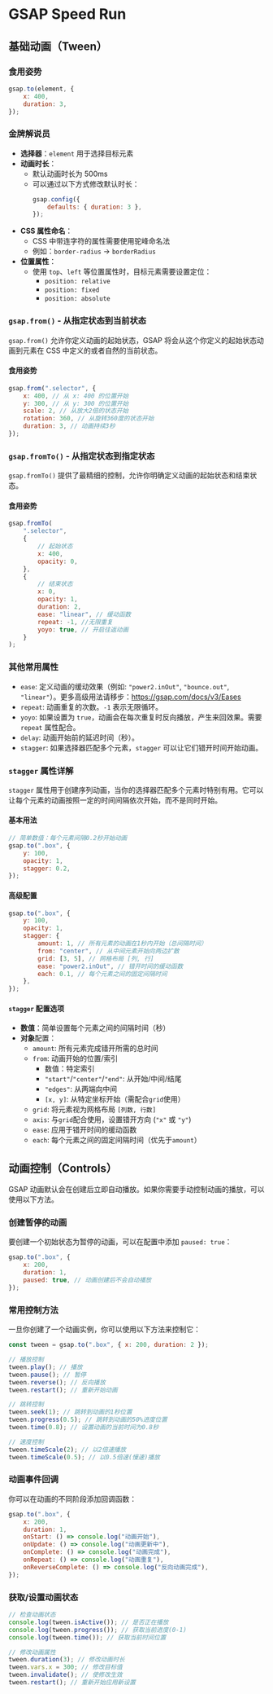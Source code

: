 # GSAP Speed Run

## 基础动画（Tween）

### 食用姿势

```js
gsap.to(element, {
	x: 400,
	duration: 3,
});
```

### 金牌解说员

-   **选择器**：`element` 用于选择目标元素
-   **动画时长**：
    -   默认动画时长为 500ms
    -   可以通过以下方式修改默认时长：
        ```js
        gsap.config({
        	defaults: { duration: 3 },
        });
        ```
-   **CSS 属性命名**：
    -   CSS 中带连字符的属性需要使用驼峰命名法
    -   例如：`border-radius` → `borderRadius`
-   **位置属性**：
    -   使用 `top`、`left` 等位置属性时，目标元素需要设置定位：
        -   `position: relative`
        -   `position: fixed`
        -   `position: absolute`

### `gsap.from()` - 从指定状态到当前状态

`gsap.from()` 允许你定义动画的起始状态，GSAP 将会从这个你定义的起始状态动画到元素在 CSS 中定义的或者自然的当前状态。

#### 食用姿势

```js
gsap.from(".selector", {
	x: 400, // 从 x: 400 的位置开始
	y: 300, // 从 y: 300 的位置开始
	scale: 2, // 从放大2倍的状态开始
	rotation: 360, // 从旋转360度的状态开始
	duration: 3, // 动画持续3秒
});
```

### `gsap.fromTo()` - 从指定状态到指定状态

`gsap.fromTo()` 提供了最精细的控制，允许你明确定义动画的起始状态和结束状态。

#### 食用姿势

```js
gsap.fromTo(
	".selector",
	{
		// 起始状态
		x: 400,
		opacity: 0,
	},
	{
		// 结束状态
		x: 0,
		opacity: 1,
		duration: 2,
		ease: "linear", // 缓动函数
		repeat: -1, //无限重复
		yoyo: true, // 开启往返动画
	}
);
```

### 其他常用属性

-   `ease`: 定义动画的缓动效果（例如: `"power2.inOut"`, `"bounce.out"`, `"linear"`）。更多高级用法请移步：https://gsap.com/docs/v3/Eases
-   `repeat`: 动画重复的次数。`-1` 表示无限循环。
-   `yoyo`: 如果设置为 `true`，动画会在每次重复时反向播放，产生来回效果。需要 `repeat` 属性配合。
-   `delay`: 动画开始前的延迟时间（秒）。
-   `stagger`: 如果选择器匹配多个元素，`stagger` 可以让它们错开时间开始动画。

### `stagger` 属性详解

`stagger` 属性用于创建序列动画，当你的选择器匹配多个元素时特别有用。它可以让每个元素的动画按照一定的时间间隔依次开始，而不是同时开始。

#### 基本用法

```js
// 简单数值：每个元素间隔0.2秒开始动画
gsap.to(".box", {
	y: 100,
	opacity: 1,
	stagger: 0.2,
});
```

#### 高级配置

```js
gsap.to(".box", {
	y: 100,
	opacity: 1,
	stagger: {
		amount: 1, // 所有元素的动画在1秒内开始（总间隔时间）
		from: "center", // 从中间元素开始向两边扩散
		grid: [3, 5], // 网格布局 [列, 行]
		ease: "power2.inOut", // 错开时间的缓动函数
		each: 0.1, // 每个元素之间的固定间隔时间
	},
});
```

#### `stagger` 配置选项

-   **数值**：简单设置每个元素之间的间隔时间（秒）
-   **对象**配置：
    -   `amount`: 所有元素完成错开所需的总时间
    -   `from`: 动画开始的位置/索引
        -   数值：特定索引
        -   `"start"`/`"center"`/`"end"`: 从开始/中间/结尾
        -   `"edges"`: 从两端向中间
        -   `[x, y]`: 从特定坐标开始（需配合`grid`使用）
    -   `grid`: 将元素视为网格布局 `[列数, 行数]`
    -   `axis`: 与`grid`配合使用，设置错开方向 (`"x"` 或 `"y"`)
    -   `ease`: 应用于错开时间的缓动函数
    -   `each`: 每个元素之间的固定间隔时间（优先于`amount`）

## 动画控制（Controls）

GSAP 动画默认会在创建后立即自动播放。如果你需要手动控制动画的播放，可以使用以下方法。

### 创建暂停的动画

要创建一个初始状态为暂停的动画，可以在配置中添加 `paused: true`：

```js
gsap.to(".box", {
	x: 200,
	duration: 1,
	paused: true, // 动画创建后不会自动播放
});
```

### 常用控制方法

一旦你创建了一个动画实例，你可以使用以下方法来控制它：

```js
const tween = gsap.to(".box", { x: 200, duration: 2 });

// 播放控制
tween.play(); // 播放
tween.pause(); // 暂停
tween.reverse(); // 反向播放
tween.restart(); // 重新开始动画

// 跳转控制
tween.seek(1); // 跳转到动画的1秒位置
tween.progress(0.5); // 跳转到动画的50%进度位置
tween.time(0.8); // 设置动画的当前时间为0.8秒

// 速度控制
tween.timeScale(2); // 以2倍速播放
tween.timeScale(0.5); // 以0.5倍速(慢速)播放
```

### 动画事件回调

你可以在动画的不同阶段添加回调函数：

```js
gsap.to(".box", {
	x: 200,
	duration: 1,
	onStart: () => console.log("动画开始"),
	onUpdate: () => console.log("动画更新中"),
	onComplete: () => console.log("动画完成"),
	onRepeat: () => console.log("动画重复"),
	onReverseComplete: () => console.log("反向动画完成"),
});
```

### 获取/设置动画状态

```js
// 检查动画状态
console.log(tween.isActive()); // 是否正在播放
console.log(tween.progress()); // 获取当前进度(0-1)
console.log(tween.time()); // 获取当前时间位置

// 修改动画属性
tween.duration(3); // 修改动画时长
tween.vars.x = 300; // 修改目标值
tween.invalidate(); // 使修改生效
tween.restart(); // 重新开始应用新设置
```
